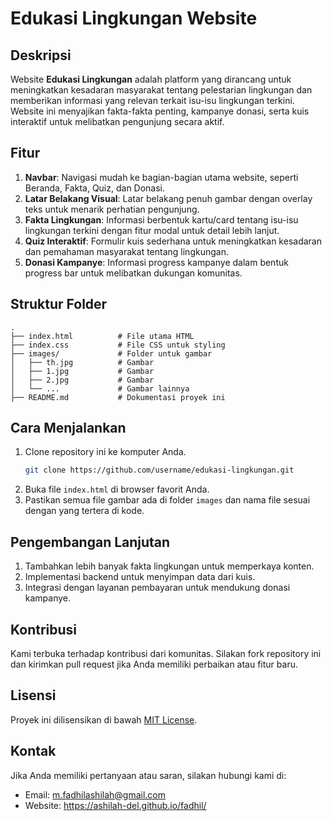# Edukasi Lingkungan Website
## Deskripsi
Website **Edukasi Lingkungan** adalah platform yang dirancang untuk meningkatkan kesadaran masyarakat tentang pelestarian lingkungan dan memberikan informasi yang relevan terkait isu-isu lingkungan terkini. Website ini menyajikan fakta-fakta penting, kampanye donasi, serta kuis interaktif untuk melibatkan pengunjung secara aktif.
## Fitur
1. **Navbar**: Navigasi mudah ke bagian-bagian utama website, seperti Beranda, Fakta, Quiz, dan Donasi.
2. **Latar Belakang Visual**: Latar belakang penuh gambar dengan overlay teks untuk menarik perhatian pengunjung.
3. **Fakta Lingkungan**: Informasi berbentuk kartu/card tentang isu-isu lingkungan terkini dengan fitur modal untuk detail lebih lanjut.
4. **Quiz Interaktif**: Formulir kuis sederhana untuk meningkatkan kesadaran dan pemahaman masyarakat tentang lingkungan.
5. **Donasi Kampanye**: Informasi progress kampanye dalam bentuk progress bar untuk melibatkan dukungan komunitas.

## Struktur Folder
```plaintext
.
├── index.html          # File utama HTML
├── index.css           # File CSS untuk styling
├── images/             # Folder untuk gambar
│   ├── th.jpg          # Gambar 
│   ├── 1.jpg           # Gambar 
│   ├── 2.jpg           # Gambar 
│   └── ...             # Gambar lainnya
├── README.md           # Dokumentasi proyek ini
```
## Cara Menjalankan
1. Clone repository ini ke komputer Anda.
   ```bash
   git clone https://github.com/username/edukasi-lingkungan.git
   ```
2. Buka file `index.html` di browser favorit Anda.
3. Pastikan semua file gambar ada di folder `images` dan nama file sesuai dengan yang tertera di kode.

## Pengembangan Lanjutan
1. Tambahkan lebih banyak fakta lingkungan untuk memperkaya konten.
2. Implementasi backend untuk menyimpan data dari kuis.
3. Integrasi dengan layanan pembayaran untuk mendukung donasi kampanye.

## Kontribusi
Kami terbuka terhadap kontribusi dari komunitas. Silakan fork repository ini dan kirimkan pull request jika Anda memiliki perbaikan atau fitur baru.

## Lisensi
Proyek ini dilisensikan di bawah [MIT License](LICENSE).

## Kontak
Jika Anda memiliki pertanyaan atau saran, silakan hubungi kami di:
- Email: m.fadhilashilah@gmail.com
- Website: https://ashilah-del.github.io/fadhil/
